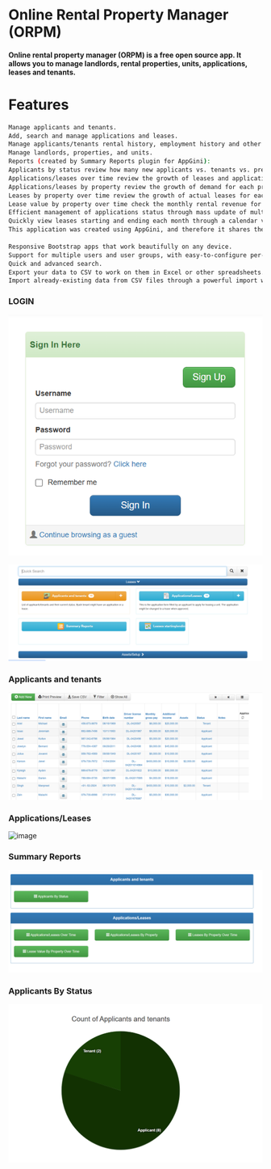 # Online Rental Property Manager (ORPM)
#### Online rental property manager (ORPM) is a free open source app. It allows you to manage landlords, rental properties, units, applications, leases and tenants.

# Features
  ```sh
 Manage applicants and tenants.
Add, search and manage applications and leases.
Manage applicants/tenants rental history, employment history and other references.
Manage landlords, properties, and units.
Reports (created by Summary Reports plugin for AppGini):
Applicants by status review how many new applicants vs. tenants vs. previous tenants do we have.
Applications/leases over time review the growth of leases and applications over time.
Applications/leases by property review the growth of demand for each property over time.
Leases by property over time review the growth of actual leases for each property over time.
Lease value by property over time check the monthly rental revenue for each property and its growth over time.
Efficient management of applications status through mass update of multiple applications.
Quickly view leases starting and ending each month through a calendar view -- also allows adding and editing (created by Calendar plugin for AppGini).
This application was created using AppGini, and therefore it shares the features of any AppGini application as well, including:

Responsive Bootstrap apps that work beautifully on any device.
Support for multiple users and user groups, with easy-to-configure per-table permissions.
Quick and advanced search.
Export your data to CSV to work on them in Excel or other spreadsheets.
Import already-existing data from CSV files through a powerful import wizard.
 ```
### LOGIN

![image](1.jpg.png)

![image](2.jpg.png)
### Applicants and tenants
![image](3.jpg.png)

### Applications/Leases
![image](7.jpg.png)

### Summary Reports
![image](6.jpg.png)

### Applicants By Status
![image](7.png.png)
